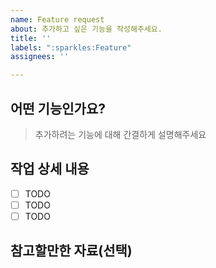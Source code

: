 ```yaml
---
name: Feature request
about: 추가하고 싶은 기능을 작성해주세요.
title: ''
labels: ":sparkles:Feature"
assignees: ''

---
```


## 어떤 기능인가요?

> 추가하려는 기능에 대해 간결하게 설명해주세요

## 작업 상세 내용

- [ ] TODO
- [ ] TODO
- [ ] TODO

## 참고할만한 자료(선택)
